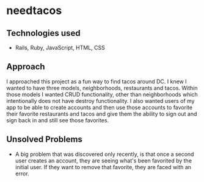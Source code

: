 # needtacos

<!-- NHO: short description of the app can go here  -->

## Technologies used
- Rails, Ruby, JavaScript, HTML, CSS

## Approach
I approached this project as a fun way to find tacos around DC. I knew I wanted to have three models, neighborhoods, restaurants and tacos. Within those models I wanted CRUD functionality, other than neighborhoods which intentionally does not have destroy functionality. I also wanted users of my app to be able to create accounts and then use those accounts to favorite their favorite restaurants and tacos and give them the ability to sign out and sign back in and still see those favorites.  

## Unsolved Problems
-  A big problem that was discovered only recently, is that once a second user creates an account, they are seeing what's been favorited by the initial user. If they want to remove that favorite, they are faced with an error.
